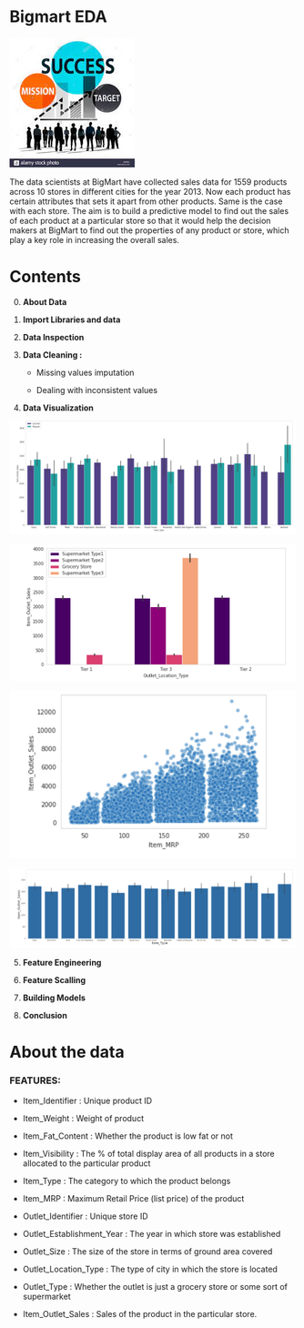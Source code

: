 # Bigmart EDA

![Analysis](images/analysis.jpeg "Analysis")

The data scientists at BigMart have collected sales data for 1559 products across 10 stores in different cities for the year 2013. Now each product has certain attributes that sets it apart from other products. Same is the case with each store.
The aim is to build a predictive model to find out the sales of each product at a particular store so that it would help the decision makers at BigMart to find out the properties of any product or store, which play a key role in increasing the overall sales.

# Contents
0. **About Data**

1. **Import Libraries and data**

2. **Data Inspection**

3. **Data Cleaning :**

    - Missing values imputation

    - Dealing with inconsistent values

4. **Data Visualization**

![fat_itemtype](images/fat_itemtype.png "fat_itemtype")


![store_outletlocation](images/store_outletlocation.png "store_outletlocation")


![item_MRP](images/item_MRP.png "item_MRP")


![item_type](images/item_type.png "item_type")



5. **Feature Engineering**

6. **Feature Scalling**

7. **Building Models**

8. **Conclusion**

# About the data

### FEATURES:

- Item_Identifier : Unique product ID

- Item_Weight : Weight of product

- Item_Fat_Content : Whether the product is low fat or not

- Item_Visibility : The % of total display area of all products in a store allocated to the particular product

- Item_Type : The category to which the product belongs

- Item_MRP : Maximum Retail Price (list price) of the product

- Outlet_Identifier : Unique store ID

- Outlet_Establishment_Year : The year in which store was established

- Outlet_Size : The size of the store in terms of ground area covered

- Outlet_Location_Type : The type of city in which the store is located

- Outlet_Type : Whether the outlet is just a grocery store or some sort of supermarket

- Item_Outlet_Sales : Sales of the product in the particular store.
